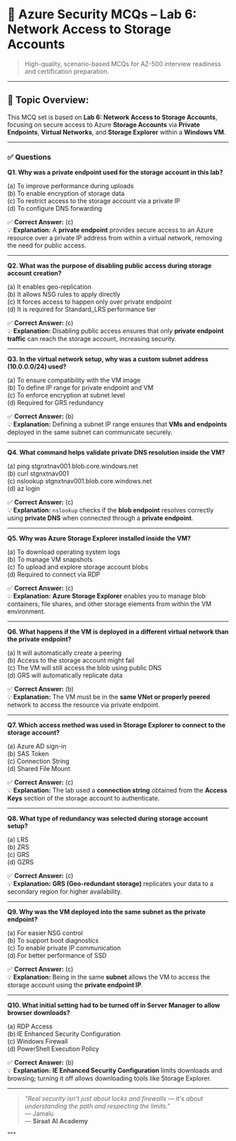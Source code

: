 
# 🔐 Azure Security MCQs – Lab 6: Network Access to Storage Accounts

> High-quality, scenario-based MCQs for AZ-500 interview readiness and certification preparation.

---

## 📘 Topic Overview:
This MCQ set is based on **Lab 6: Network Access to Storage Accounts**, focusing on secure access to Azure **Storage Accounts** via **Private Endpoints**, **Virtual Networks**, and **Storage Explorer** within a **Windows VM**.

---

### ✅ Questions

**Q1. Why was a private endpoint used for the storage account in this lab?**

(a) To improve performance during uploads  
(b) To enable encryption of storage data  
(c) To restrict access to the storage account via a private IP  
(d) To configure DNS forwarding  

✅ **Correct Answer:** (c)  
💡 **Explanation:** A **private endpoint** provides secure access to an Azure resource over a private IP address from within a virtual network, removing the need for public access.

---

**Q2. What was the purpose of disabling public access during storage account creation?**

(a) It enables geo-replication  
(b) It allows NSG rules to apply directly  
(c) It forces access to happen only over private endpoint  
(d) It is required for Standard_LRS performance tier  

✅ **Correct Answer:** (c)  
💡 **Explanation:** Disabling public access ensures that only **private endpoint traffic** can reach the storage account, increasing security.

---

**Q3. In the virtual network setup, why was a custom subnet address (10.0.0.0/24) used?**

(a) To ensure compatibility with the VM image  
(b) To define IP range for private endpoint and VM  
(c) To enforce encryption at subnet level  
(d) Required for GRS redundancy  

✅ **Correct Answer:** (b)  
💡 **Explanation:** Defining a subnet IP range ensures that **VMs and endpoints** deployed in the same subnet can communicate securely.

---

**Q4. What command helps validate private DNS resolution inside the VM?**

(a) ping stgnxtnav001.blob.core.windows.net  
(b) curl stgnxtnav001  
(c) nslookup stgnxtnav001.blob.core.windows.net  
(d) az login  

✅ **Correct Answer:** (c)  
💡 **Explanation:** `nslookup` checks if the **blob endpoint** resolves correctly using **private DNS** when connected through a **private endpoint**.

---

**Q5. Why was Azure Storage Explorer installed inside the VM?**

(a) To download operating system logs  
(b) To manage VM snapshots  
(c) To upload and explore storage account blobs  
(d) Required to connect via RDP  

✅ **Correct Answer:** (c)  
💡 **Explanation:** **Azure Storage Explorer** enables you to manage blob containers, file shares, and other storage elements from within the VM environment.

---

**Q6. What happens if the VM is deployed in a different virtual network than the private endpoint?**

(a) It will automatically create a peering  
(b) Access to the storage account might fail  
(c) The VM will still access the blob using public DNS  
(d) GRS will automatically replicate data  

✅ **Correct Answer:** (b)  
💡 **Explanation:** The VM must be in the **same VNet or properly peered** network to access the resource via private endpoint.

---

**Q7. Which access method was used in Storage Explorer to connect to the storage account?**

(a) Azure AD sign-in  
(b) SAS Token  
(c) Connection String  
(d) Shared File Mount  

✅ **Correct Answer:** (c)  
💡 **Explanation:** The lab used a **connection string** obtained from the **Access Keys** section of the storage account to authenticate.

---

**Q8. What type of redundancy was selected during storage account setup?**

(a) LRS  
(b) ZRS  
(c) GRS  
(d) GZRS  

✅ **Correct Answer:** (c)  
💡 **Explanation:** **GRS (Geo-redundant storage)** replicates your data to a secondary region for higher availability.

---

**Q9. Why was the VM deployed into the same subnet as the private endpoint?**

(a) For easier NSG control  
(b) To support boot diagnostics  
(c) To enable private IP communication  
(d) For better performance of SSD  

✅ **Correct Answer:** (c)  
💡 **Explanation:** Being in the same **subnet** allows the VM to access the storage account using the **private endpoint IP**.

---

**Q10. What initial setting had to be turned off in Server Manager to allow browser downloads?**

(a) RDP Access  
(b) IE Enhanced Security Configuration  
(c) Windows Firewall  
(d) PowerShell Execution Policy  

✅ **Correct Answer:** (b)  
💡 **Explanation:** **IE Enhanced Security Configuration** limits downloads and browsing; turning it off allows downloading tools like Storage Explorer.

---

> _"Real security isn't just about locks and firewalls — it's about understanding the path and respecting the limits."_  
> — Jamalu  
> — **Siraat AI Academy**

"""

